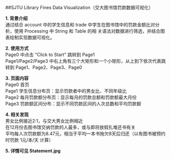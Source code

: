 ##SJTU Library Fines Data Visualization（交大图书馆罚款数据可视化）
  
**1. 背景介绍**  
    通过结合 account 中的学生信息和 trade 中学生在图书馆中的罚款金额比对分析，使用 Processing 中 String 和 Table 的相    关语法对数据进行筛选，并结合图表绘制实现数据可视化。  
    
**2. 使用方式**  
    Page0 中点击 "Click to Start" 跳转到 Page1  
    Page1/Page2/Page3 中右上角有三个大矩形和一个小矩形，从上到下依次代表跳转到 Page1、Page2、Page3、Page0  
  
**3. 页面内容**  
    Page0 首页  
    Page1 学生信息分布页：显示罚款者中的男女比、不同年级比  
    Page2 每月罚款额分布页：显示每月的罚款总额和罚款额最大月份  
    Page3 罚款额区间分布：显示不同罚款区间的人次总数和平均罚款额  
  
**4. 相关发现**  
    男女比例接近2:1，与交大男女比例相近  
    在12月份去图书馆交纳罚款的人最多，或与即将放假扎堆还书有关  
    平均每人次罚款额为8.47元，相当于平均一本书拖欠8天后归还（以有图书被预约时罚款 1元/本/天 计算）  
  
**5. 详情可见 Statement.jpg**
